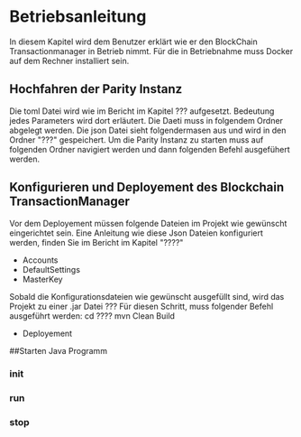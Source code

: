 # Betriebsanleitung
In diesem Kapitel wird dem Benutzer erklärt wie er den BlockChain Transactionmanager in Betrieb nimmt.
Für die in Betriebnahme muss Docker auf dem Rechner installiert sein.
## Hochfahren der Parity Instanz
Die toml Datei wird wie im Bericht im Kapitel ??? aufgesetzt. Bedeutung jedes Parameters wird dort erläutert. Die Daeti muss in folgendem Ordner abgelegt werden.
Die json Datei sieht folgendermasen aus und wird in den Ordner "???" gespeichert. 
Um die Parity Instanz zu starten muss auf folgenden Ordner navigiert werden und dann folgenden Befehl ausgefühert werden.

## Konfigurieren und Deployement des Blockchain TransactionManager
Vor dem Deployement müssen folgende Dateien im Projekt wie gewünscht eingerichtet sein. Eine Anleitung wie diese Json Dateien konfiguriert werden, finden Sie im Bericht im Kapitel "????"
- Accounts
- DefaultSettings
- MasterKey

Sobald die Konfigurationsdateien wie gewünscht ausgefüllt sind, wird das Projekt zu einer .jar Datei ???
Für diesen Schritt, muss folgender Befehl ausgeführt werden:
cd ????
mvn Clean Build 


- Deployement

##Starten Java Programm
### init
### run
### stop
